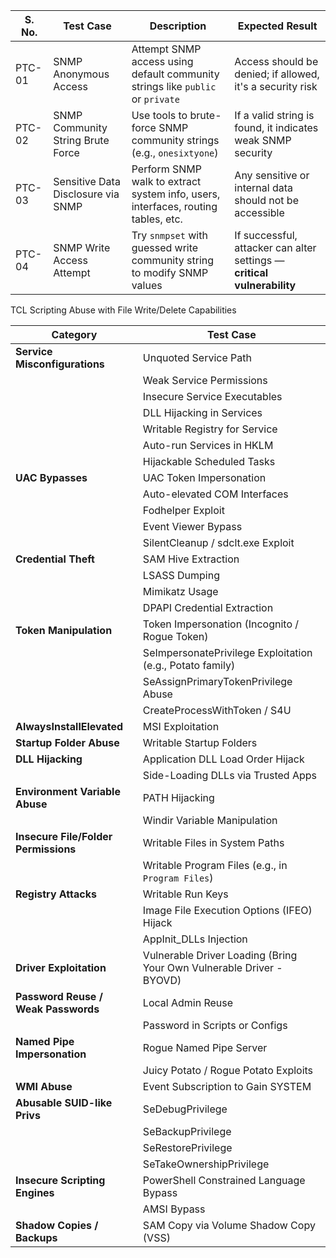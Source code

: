 | **S. No.** | **Test Case**                      | **Description**                                                                   | **Expected Result**                                                     |
| ---------- | ---------------------------------- | --------------------------------------------------------------------------------- | ----------------------------------------------------------------------- |
| PTC-01     | SNMP Anonymous Access              | Attempt SNMP access using default community strings like `public` or `private`    | Access should be denied; if allowed, it's a security risk               |
| PTC-02     | SNMP Community String Brute Force  | Use tools to brute-force SNMP community strings (e.g., `onesixtyone`)             | If a valid string is found, it indicates weak SNMP security             |
| PTC-03     | Sensitive Data Disclosure via SNMP | Perform SNMP walk to extract system info, users, interfaces, routing tables, etc. | Any sensitive or internal data should not be accessible                 |
| PTC-04     | SNMP Write Access Attempt          | Try `snmpset` with guessed write community string to modify SNMP values           | If successful, attacker can alter settings — **critical vulnerability** |


TCL Scripting Abuse with File Write/Delete Capabilities


| **Category**                         | **Test Case**                                                        |
| ------------------------------------ | -------------------------------------------------------------------- |
| **Service Misconfigurations**        | Unquoted Service Path                                                |
|                                      | Weak Service Permissions                                             |
|                                      | Insecure Service Executables                                         |
|                                      | DLL Hijacking in Services                                            |
|                                      | Writable Registry for Service                                        |
|                                      | Auto-run Services in HKLM                                            |
|                                      | Hijackable Scheduled Tasks                                           |
| **UAC Bypasses**                     | UAC Token Impersonation                                              |
|                                      | Auto-elevated COM Interfaces                                         |
|                                      | Fodhelper Exploit                                                    |
|                                      | Event Viewer Bypass                                                  |
|                                      | SilentCleanup / sdclt.exe Exploit                                    |
| **Credential Theft**                 | SAM Hive Extraction                                                  |
|                                      | LSASS Dumping                                                        |
|                                      | Mimikatz Usage                                                       |
|                                      | DPAPI Credential Extraction                                          |
| **Token Manipulation**               | Token Impersonation (Incognito / Rogue Token)                        |
|                                      | SeImpersonatePrivilege Exploitation (e.g., Potato family)            |
|                                      | SeAssignPrimaryTokenPrivilege Abuse                                  |
|                                      | CreateProcessWithToken / S4U                                         |
| **AlwaysInstallElevated**            | MSI Exploitation                                                     |
| **Startup Folder Abuse**             | Writable Startup Folders                                             |
| **DLL Hijacking**                    | Application DLL Load Order Hijack                                    |
|                                      | Side-Loading DLLs via Trusted Apps                                   |
| **Environment Variable Abuse**       | PATH Hijacking                                                       |
|                                      | Windir Variable Manipulation                                         |
| **Insecure File/Folder Permissions** | Writable Files in System Paths                                       |
|                                      | Writable Program Files (e.g., in `Program Files`)                    |
| **Registry Attacks**                 | Writable Run Keys                                                    |
|                                      | Image File Execution Options (IFEO) Hijack                           |
|                                      | AppInit\_DLLs Injection                                              |
| **Driver Exploitation**              | Vulnerable Driver Loading (Bring Your Own Vulnerable Driver - BYOVD) |
| **Password Reuse / Weak Passwords**  | Local Admin Reuse                                                    |
|                                      | Password in Scripts or Configs                                       |
| **Named Pipe Impersonation**         | Rogue Named Pipe Server                                              |
|                                      | Juicy Potato / Rogue Potato Exploits                                 |
| **WMI Abuse**                        | Event Subscription to Gain SYSTEM                                    |
| **Abusable SUID-like Privs**         | SeDebugPrivilege                                                     |
|                                      | SeBackupPrivilege                                                    |
|                                      | SeRestorePrivilege                                                   |
|                                      | SeTakeOwnershipPrivilege                                             |
| **Insecure Scripting Engines**       | PowerShell Constrained Language Bypass                               |
|                                      | AMSI Bypass                                                          |
| **Shadow Copies / Backups**          | SAM Copy via Volume Shadow Copy (VSS)                                |
